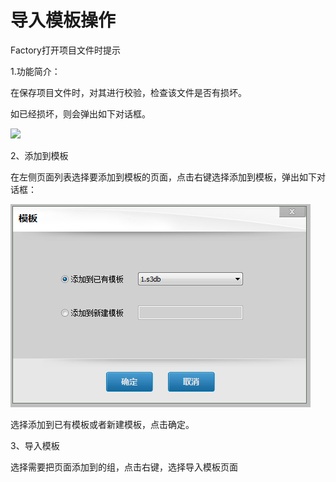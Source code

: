 # 导入模板操作

Factory打开项目文件时提示

1.功能简介：

在保存项目文件时，对其进行校验，检查该文件是否有损坏。

如已经损坏，则会弹出如下对话框。

![](https://ooo.0o0.ooo/2017/06/15/594227476229b.png)

2、添加到模板

在左侧页面列表选择要添加到模板的页面，点击右键选择添加到模板，弹出如下对话框：

![](/assets/添加到页面.png)

选择添加到已有模板或者新建模板，点击确定。

3、导入模板

选择需要把页面添加到的组，点击右键，选择导入模板页面

















